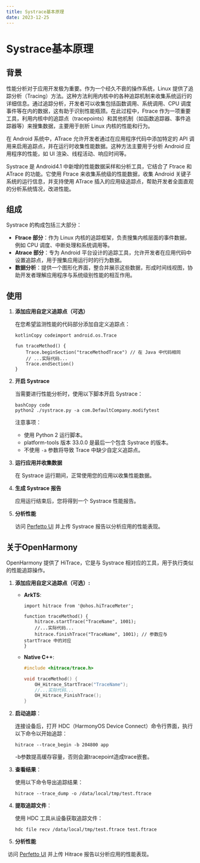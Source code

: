 ```yaml
---
title: Systrace基本原理
date: 2023-12-25
---
```

# Systrace基本原理

## 背景

性能分析对于应用开发极为重要。作为一个经久不衰的操作系统，Linux 提供了追踪分析（Tracing）方法。这种方法利用内核中的各种追踪机制来收集系统运行的详细信息。通过追踪分析，开发者可以收集包括函数调用、系统调用、CPU 调度事件等在内的数据，这有助于识别性能瓶颈。在此过程中，Ftrace 作为一项重要工具，利用内核中的追踪点（tracepoints）和其他机制（如函数追踪器、事件追踪器等）来搜集数据，主要用于剖析 Linux 内核的性能和行为。

在 Android 系统中，ATrace 允许开发者通过在应用程序代码中添加特定的 API 调用来启用追踪点，并在运行时收集性能数据。这种方法主要用于分析 Android 应用程序的性能，如 UI 渲染、线程活动、响应时间等。

Systrace 是 Android4.1 中新增的性能数据采样和分析工具，它结合了 Ftrace 和 ATrace 的功能。它使用 Ftrace 来收集系统级的性能数据，收集 Android 关键子系统的运行信息，并支持使用 ATrace 插入的应用级追踪点，帮助开发者全面直观的分析系统情况，改进性能。

## 组成

Systrace 的构成包括三大部分：

- **Ftrace 部分**：作为 Linux 内核的追踪框架，负责搜集内核层面的事件数据，例如 CPU 调度、中断处理和系统调用等。
- **Atrace 部分**：专为 Android 平台设计的追踪工具，允许开发者在应用代码中设置追踪点，用于搜集应用运行时的行为数据。
- **数据分析**：提供一个图形化界面，整合并展示这些数据，形成时间线视图，协助开发者理解应用程序与系统级别性能的相互作用。

## 使用

1. **添加应用自定义追踪点（可选）**

   在您希望监测性能的代码部分添加自定义追踪点：

   ```
   kotlinCopy codeimport android.os.Trace
   
   fun traceMethod() {
       Trace.beginSection("traceMethodTrace") // 在 Java 中代码相同
       // ...实际代码...
       Trace.endSection()
   }
   ```

2. **开启 Systrace**

   当需要进行性能分析时，使用以下脚本开启 Systrace：

   ```
   bashCopy code
   python2 ./systrace.py -a com.DefaultCompany.modifytest
   ```

   注意事项：

   - 使用 Python 2 运行脚本。
   - platform-tools 版本 33.0.0 是最后一个包含 Systrace 的版本。
   - 不使用 `-a` 参数将导致 Trace 中缺少自定义追踪点。

3. **运行应用并收集数据**

   在 Systrace 运行期间，正常使用您的应用以收集性能数据。

4. **生成 Systrace 报告**

   应用运行结束后，您将得到一个 Systrace 性能报告。

5. **分析性能**

   访问 [Perfetto UI](https://ui.perfetto.dev/) 并上传 Systrace 报告以分析应用的性能表现。

## 关于OpenHarmony

OpenHarmony 提供了 HiTrace，它是与 Systrace 相对应的工具，用于执行类似的性能追踪操作。

1. **添加应用自定义追踪点（可选）:**

   - **ArkTS**:

     ```tsx
     import hitrace from '@ohos.hiTraceMeter';
     
     function traceMethod() {
         hitrace.startTrace("TraceName", 1001);
         //...实际代码...
         hitrace.finishTrace("TraceName", 1001); // 参数应与 startTrace 中的对应
     }
     ```

   - **Native C++**:

     ```c++
     #include <hitrace/trace.h>
     
     void traceMethod() {
         OH_Hitrace_StartTrace("TraceName");
         //...实际代码...
         OH_Hitrace_FinishTrace();
     }
     ```

2. **启动追踪**：

   连接设备后，打开 HDC（HarmonyOS Device Connect）命令行界面，执行以下命令以开始追踪：

   ```shell
   hitrace --trace_begin -b 204800 app
   ```

   -b参数提高缓存容量，否则会漏tracepoint造成trace嵌套。

3. **查看结果**：

   使用以下命令导出追踪结果：

   ```shell
   hitrace --trace_dump -o /data/local/tmp/test.ftrace
   ```

4. **提取追踪文件**：

   使用 HDC 工具从设备获取追踪文件：

   ```shell
   hdc file recv /data/local/tmp/test.ftrace test.ftrace
   ```

5. **分析性能**

​		访问 [Perfetto UI](https://ui.perfetto.dev/) 并上传 Hitrace 报告以分析应用的性能表现。